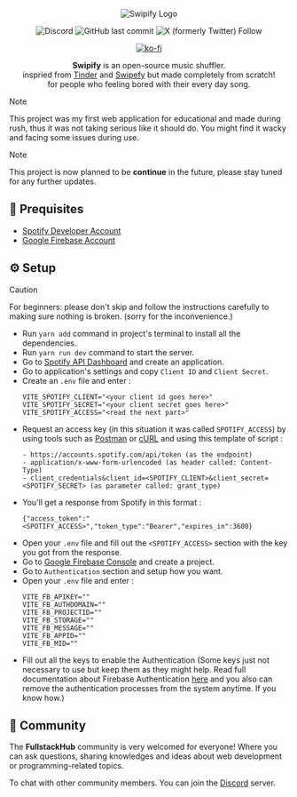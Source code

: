 

<div align=center>

![Swipify Logo](https://media.discordapp.net/attachments/1297492873398452267/1298371333851185253/swipify-githublogo.png?ex=67195208&is=67180088&hm=81c8044cbfbd41b93b3c651dfd0d2cca07c322730fa730bce6fe0ecf6444f1ad&=&format=webp&quality=lossless&width=994&height=285)

![Discord](https://img.shields.io/discord/1236751677801889792?style=flat&logo=discord&labelColor=blueple&color=%235865F2&link=https%3A%2F%2Fdiscord.gg%2FJKsYSd4TVf) ![GitHub last commit](https://img.shields.io/github/last-commit/qwrtsdev/swipify-react) ![X (formerly Twitter) Follow](https://img.shields.io/twitter/follow/dumbqwrts) 

[![ko-fi](https://ko-fi.com/img/githubbutton_sm.svg)](https://ko-fi.com/W7W712L0CA)


**Swipify** is an open-source music shuffler.<br />
inspried from [Tinder](https://tinder.com) and [Swipefy](https://x.com/swipefyapp) but made completely from scratch!<br />
for people who feeling bored with their every day song.

</div>

> [!NOTE] 
> This project was my first web application for educational and made during rush, thus it was not taking serious like it should do. You might find it wacky and facing some issues during use.

> [!NOTE] 
> This project is now planned to be **continue** in the future, please stay tuned for any further updates.

## 📝 Prequisites
- [Spotify Developer Account](https://developer.spotify.com/)
- [Google Firebase Account]()

## ⚙ Setup
> [!CAUTION]
> For beginners: please don't skip and follow the instructions carefully to making sure nothing is broken. (sorry for the inconvenience.)
- Run `yarn add` command in project's terminal to install all the dependencies.
- Run `yarn run dev` command to start the server.
- Go to [Spotify API Dashboard](https://developer.spotify.com/dashboard/) and create an application.
- Go to application's settings and copy `Client ID` and `Client Secret`.
- Create an `.env` file and enter :
    ```
    VITE_SPOTIFY_CLIENT="<your client id goes here>"
    VITE_SPOTIFY_SECRET="<your client secret goes here>"
    VITE_SPOTIFY_ACCESS="<read the next part>"
    ```
- Request an access key (in this situation it was called `SPOTIFY_ACCESS`) by using tools such as [Postman](https://www.postman.com) or [cURL](https://curl.se) and using this template of script :
    ```
    - https://accounts.spotify.com/api/token (as the endpoint)
    - application/x-www-form-urlencoded (as header called: Content-Type)
    - client_credentials&client_id=<SPOTIFY_CLIENT>&client_secret=<SPOTIFY_SECRET> (as parameter called: grant_type)
    ```
- You'll get a response from Spotify in this format :
    ```
    {"access_token":"<SPOTIFY_ACCESS>","token_type":"Bearer","expires_in":3600}
    ```
- Open your `.env` file and fill out the `<SPOTIFY_ACCESS>` section with the key you got from the response.
- Go to [Google Firebase Console](https://console.firebase.google.com) and create a project.
- Go to `Authentication` section and setup how you want.
- Open your `.env` file and enter :
    ```
    VITE_FB_APIKEY=""
    VITE_FB_AUTHDOMAIN=""
    VITE_FB_PROJECTID=""
    VITE_FB_STORAGE=""
    VITE_FB_MESSAGE=""
    VITE_FB_APPID=""
    VITE_FB_MID=""
    ```
- Fill out all the keys to enable the Authentication (Some keys just not necessary to use but keep them as they might help. Read full documentation about Firebase Authentication [here](https://firebase.google.com/docs/auth) and you also can remove the authentication processes from the system anytime. If you know how.)

## 💬 Community
The **FullstackHub** community is very welcomed for everyone! Where you can ask questions, sharing knowledges and ideas about web development or programming-related topics.<br />

To chat with other community members. You can join the [Discord](https://discord.gg/JKsYSd4TVf) server. 